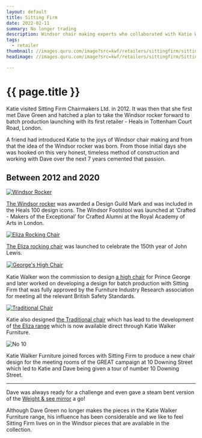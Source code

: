 ```yaml
---
layout: default
title: Sitting Firm
date: 2022-02-11
summary: No longer trading
description: Windsor chair making experts who collaborated with Katie Walker Furniture. Sitting Firm was closed in 2020.
tags:
  - retailer
thumbnail: //images.quru.com/image?src=kwf/retailers/sittingfirm/sittingfirmlogo.png&width=175&height=175
headimage: //images.quru.com/image?src=kwf/retailers/sittingfirm/SittingFirmaerialA.jpg

---
```

<h1 class="post-title">{{ page.title }}</h1>


Katie visited Sitting Firm Chairmakers Ltd. in 2012. It was then that she first met Dave Green and hatched a plan to take the Windsor rocker forward to batch production launching with its first retailer - Heals in Tottenham Court Road, London. 

A friend had introduced Katie to the joys of Windsor chair making and from that the idea of the Windsor rocker was born. From those initial days she was hooked on this very honest, timeless method of construction and working with Dave over the next 7 years cemented that passion. 

<h2>Between 2012 and 2020</h2>
<!-- During that time Katie Walker Furniture: -->

 <!-- <div class="cell_front">
    <center>
      <a href="/furniture/windsorrocker.html">
        <img src="///images.quru.com/image?src=kwf/KWFWindsorRocker/KWF+Winsor+Rocker+in+white+ash+F14+White.jpg;height=350" alt="Windsor rocker" border="0" />
      </a>
    </center>
  </div> -->
<div class="retailers">

<!-- <img src="http://images-container.wsx.quru.com/image?src=kwf/KWFWindsorRocker/Windsor%20rocker%20and%20stool%20in%20Heals.JPG&angle=90&top=0.30312&left=0.07083&width=360"
srcset="http://images-container.wsx.quru.com/image?src=kwf/KWFWindsorRocker/Windsor%20rocker%20and%20stool%20in%20Heals.JPG&angle=90&top=0.30312&left=0.07083&width=480&height=0 480w,
http://images-container.wsx.quru.com/image?src=kwf/KWFWindsorRocker/Windsor%20rocker%20and%20stool%20in%20Heals.JPG&angle=90&top=0.30312&left=0.07083&width=800&height=0 800w,
http://images-container.wsx.quru.com/image?src=kwf/KWFWindsorRocker/Windsor%20rocker%20and%20stool%20in%20Heals.JPG&angle=90&top=0.30312&left=0.07083&width=1200&height=0 1200w"
sizes="100vw">

src="//images.quru.com/image?src=kwf/KWFWindsorRocker/KWF+Winsor+Rocker+in+white+ash+F14+White.jpg&amp;top=0.1&amp;bottom=0.95&amp;width=360" srcset="//images.quru.com/image?src=kwf/KWFWindsorRocker/KWF+Winsor+Rocker+in+white+ash+F14+White.jpg&amp;top=0.1&amp;bottom=0.95&amp;width=342 360w, //images.quru.com/image?src=kwf/KWFWindsorRocker/KWF+Winsor+Rocker+in+white+ash+F14+White.jpg&amp;top=0.1&amp;bottom=0.95&amp;width=770 800w,  //images.quru.com/image?src=kwf/KWFWindsorRocker/KWF+Winsor+Rocker+in+white+ash+F14+White.jpg&amp;top=0.1&amp;bottom=0.95&amp;width=1440 2x" / -->

<div class="split left"><a href="/furniture/windsorrocker.html"><img  alt="Windsor Rocker" src="http://images.quru.com/image?src=kwf/KWFWindsorRocker/Windsor%20rocker%20and%20stool%20in%20Heals.JPG&angle=90&top=0.30312&left=0.07083&width=360"
srcset="http://images.quru.com/image?src=kwf/KWFWindsorRocker/Windsor%20rocker%20and%20stool%20in%20Heals.JPG&angle=90&top=0.30312&left=0.07083&width=480&height=0 480w,
http://images.quru.com/image?src=kwf/KWFWindsorRocker/Windsor%20rocker%20and%20stool%20in%20Heals.JPG&angle=90&top=0.30312&left=0.07083&width=800&height=0 800w,
http://images.quru.com/image?src=kwf/KWFWindsorRocker/Windsor%20rocker%20and%20stool%20in%20Heals.JPG&angle=90&top=0.30312&left=0.07083&width=1200&height=0 1200w"
sizes="100vw" /></a> <p><a href="/furniture/windsorrocker.html">The Windsor rocker</a> was awarded a Design Guild Mark and was included in the Heals 100 design icons. The Windsor Footstool was launched at ‘Crafted - Makers of the Exceptional’ for Crafted Alumni at the Royal Academy of Arts in London.</p></div>

<div class="split right"><a href="/furniture/eliza.html"><img alt="Eliza Rocking Chair" src="//images.quru.com/image?src=kwf/ElizaRockingChair.jpg&amp;width=360&amp;left=0.03" srcset="//images.quru.com/image?src=kwf/ElizaRockingChair.jpg&amp;width=342&amp;left=0.03 360w, //images.quru.com/image?src=kwf/ElizaRockingChair.jpg&amp;width=770&amp;left=0.03 800w,  //images.quru.com/image?src=kwf/ElizaRockingChair.jpg&amp;width=1440&amp;left=0.03 2x" /></a><p><a href="/furniture/eliza.html">The Eliza rocking chair</a> was launched to celebrate the 150th year of John Lewis.</p></div>

<div class="split left"><a href="/furniture/georgeshighchair.html"><img style="max-width: 99%;border: 1px solid #ddd;" alt="George's High Chair" src="//images.quru.com/image?src=/kwf/KWFGeorgesHighChair/Georges%20high%20chair%20cover.jpg&amp;width=342" srcset="//images.quru.com/image?src=/kwf/KWFGeorgesHighChair/Georges%20high%20chair%20cover.jpg&amp;width=342 360w, //images.quru.com/image?src=/kwf/KWFGeorgesHighChair/Georges%20high%20chair%20cover.jpg&amp;width=770 800w,  //images.quru.com/image?src=/kwf/KWFGeorgesHighChair/Georges%20high%20chair%20cover.jpg&amp;width=1440 2x" /></a> <p>Katie Walker won the commission to design <a href="/furniture/georgeshighchair.html">a high chair</a> for Prince George and later worked on developing a design for batch production with Sitting Firm that was fully approved by the Furniture Industry Research association for meeting all the relevant British Safety Standards.</p></div>

<div class="split right"><a href="/furniture/traditionalchair.html"><img alt="Traditional Chair" src="//images.quru.com/image?src=kwf/KWFTraditionalChair.jpg&amp;width=342" srcset="//images.quru.com/image?src=kwf/KWFTraditionalChair.jpg&amp;width=342 360w, //images.quru.com/image?src=kwf/KWFTraditionalChair.jpg&amp;width=770 800w,  //images.quru.com/image?src=kwf/KWFTraditionalChair.jpg&amp;width=1440 2x" /></a> <p>Katie also designed <a href="/furniture/traditionalchair.html">the Traditional chair</a> which has lead to the development of <a href="/furniture/elizaDiningChair.html">the Eliza range</a> which is now available direct through Katie Walker Furniture.</p></div>

<div><img style="max-width: 100%;" alt="No 10" src="//images.quru.com/image?src=kwf/katie/KatieAtNo10.jpg&strip=1&top=0.13125&bottom=0.9281&fill=auto&amp;width=770" srcset="//images.quru.com/image?src=kwf/katie/KatieAtNo10.jpg&strip=1&top=0.13125&bottom=0.9281&fill=auto&amp;width=342 360w, //images.quru.com/image?src=kwf/katie/KatieAtNo10.jpg&strip=1&top=0.13125&bottom=0.9281&fill=auto&amp;width=770 800w,  //images.quru.com/image?src=kwf/katie/KatieAtNo10.jpg&strip=1&top=0.13125&bottom=0.9281&fill=auto&amp;width=1440 2x" /> <p>Katie Walker Furniture joined forces with Sitting Firm to produce a new chair design for the meeting rooms of the GREAT campaign at 10 Downing Street which led to Katie and Dave being given a tour of number 10 Downing Street.</p></div>

</div>

<hr>

Dave was always ready for a challenge and even gave a steam bent version of the <a href="/furniture/weightandsee.html">Weight & see mirror</a> a go!

Although Dave Green no longer makes the pieces in the Katie Walker Furniture range, his influence has been considerable and we like to feel Sitting Firm lives on in the Windsor pieces that are available in the collection. 

<!-- Sitting Firm was set up by master-craftsman Dave Green in 1989, and soon gained an enviable international reputation for producing fine quality traditional Windsor chairs.

Sitting Firm saw chair-making as a living tradition. They worked with Katie Walker to create an exceptional range of Modern Windsors. In this area Sitting Firm have led the way in the current renewal of interest in this traditional British craft; at the same time moving it forward for the 21<sup>st</sup> century. 

Sadly Sitting Firm was closed in 2020 but the pieces made by them, including the [Windsor Rocker](/work/windsorrocker.html "Rocking chair"), the [Eliza Table](/work/elizatable.html "Round dining table") and the [Traditional chair](/work/traditionalchair.html "Windsor style chair") are still available direct from Katie Walker Furniture.
-->